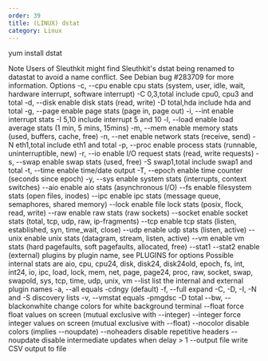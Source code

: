 ```yaml
---
order: 39
title: (LINUX) dstat
category: Linux
---
```


yum install dstat

Note
Users of Sleuthkit might find Sleuthkit's dstat being renamed to datastat to avoid a name conflict. See Debian bug #283709 for more information.
Options
-c, --cpu
		enable cpu stats (system, user, idle, wait, hardware interrupt, software interrupt)
	-C 0,3,total
		include cpu0, cpu3 and total
	-d, --disk
		enable disk stats (read, write)
	-D total,hda
		include hda and total
	-g, --page
		enable page stats (page in, page out)
	-i, --int
		enable interrupt stats
	-I 5,10
		include interrupt 5 and 10
	-l, --load
		enable load average stats (1 min, 5 mins, 15mins)
	-m, --mem
		enable memory stats (used, buffers, cache, free)
	-n, --net
		enable network stats (receive, send)
	-N eth1,total
		include eth1 and total
	-p, --proc
		enable process stats (runnable, uninterruptible, new)
	-r, --io
		enable I/O request stats (read, write requests)
	-s, --swap
		enable swap stats (used, free)
	-S swap1,total
		include swap1 and total
	-t, --time
		enable time/date output
	-T, --epoch
		enable time counter (seconds since epoch)
	-y, --sys
		enable system stats (interrupts, context switches)
	--aio
	enable aio stats (asynchronous I/O)
	--fs
	enable filesystem stats (open files, inodes)
	--ipc
	enable ipc stats (message queue, semaphores, shared memory)
	--lock
	enable file lock stats (posix, flock, read, write)
	--raw
	enable raw stats (raw sockets)
	--socket
		enable socket stats (total, tcp, udp, raw, ip-fragments)
	--tcp
	enable tcp stats (listen, established, syn, time_wait, close)
	--udp
	enable udp stats (listen, active)
	--unix
	enable unix stats (datagram, stream, listen, active)
	--vm
	enable vm stats (hard pagefaults, soft pagefaults, allocated, free)
	--stat1 --stat2
		enable (external) plugins by plugin name, see PLUGINS for options
	Possible internal stats are
		aio, cpu, cpu24, disk, disk24, disk24old, epoch, fs, int, int24, io, ipc, load, lock, mem, net, page, page24, proc, raw, socket, swap, swapold, sys, tcp, time, udp, unix, vm
	--list
	list the internal and external plugin names
	-a, --all
		equals -cdngy (default)
	-f, --full
		expand -C, -D, -I, -N and -S discovery lists
	-v, --vmstat
		equals -pmgdsc -D total
	--bw, --blackonwhite
		change colors for white background terminal
	--float
		force float values on screen (mutual exclusive with --integer)
	--integer
		force integer values on screen (mutual exclusive with --float)
	--nocolor
		disable colors (implies --noupdate)
	--noheaders
		disable repetitive headers
	--noupdate
		disable intermediate updates when delay > 1
	--output file
		write CSV output to file
